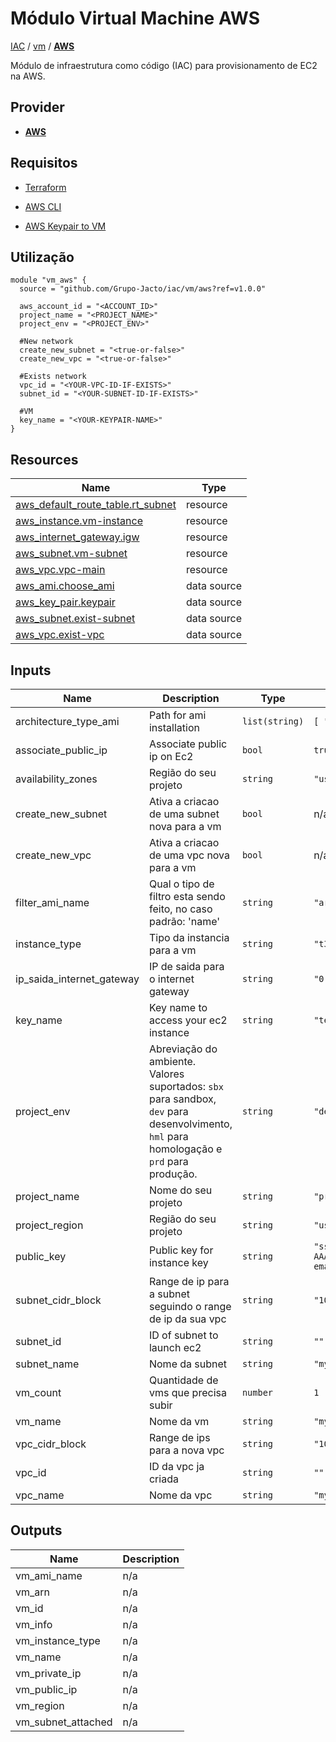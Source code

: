 # Módulo Virtual Machine AWS

[IAC](../../README.md) / [vm](../README.md) / **[AWS](./README.md)**

Módulo de infraestrutura como código (IAC) para provisionamento de EC2 na AWS.

## Provider

- [**AWS**](../../aws/README.md)

## Requisitos

- [Terraform](https://www.terraform.io/downloads.html)

- [AWS CLI](https://aws.amazon.com/pt/cli/)

- [AWS Keypair to VM](https://docs.aws.amazon.com/AWSEC2/latest/UserGuide/create-key-pairs.html)

## Utilização

```hcl
module "vm_aws" {
  source = "github.com/Grupo-Jacto/iac/vm/aws?ref=v1.0.0"

  aws_account_id = "<ACCOUNT_ID>"
  project_name = "<PROJECT_NAME>"
  project_env = "<PROJECT_ENV>"

  #New network
  create_new_subnet = "<true-or-false>"
  create_new_vpc = "<true-or-false>"

  #Exists network
  vpc_id = "<YOUR-VPC-ID-IF-EXISTS>"
  subnet_id = "<YOUR-SUBNET-ID-IF-EXISTS>"

  #VM
  key_name = "<YOUR-KEYPAIR-NAME>"
}
```

## Resources

| Name                                                                                                                                 | Type        |
| ------------------------------------------------------------------------------------------------------------------------------------ | ----------- |
| [aws_default_route_table.rt_subnet](https://registry.terraform.io/providers/hashicorp/aws/latest/docs/resources/default_route_table) | resource    |
| [aws_instance.vm-instance](https://registry.terraform.io/providers/hashicorp/aws/latest/docs/resources/instance)                     | resource    |
| [aws_internet_gateway.igw](https://registry.terraform.io/providers/hashicorp/aws/latest/docs/resources/internet_gateway)             | resource    |
| [aws_subnet.vm-subnet](https://registry.terraform.io/providers/hashicorp/aws/latest/docs/resources/subnet)                           | resource    |
| [aws_vpc.vpc-main](https://registry.terraform.io/providers/hashicorp/aws/latest/docs/resources/vpc)                                  | resource    |
| [aws_ami.choose_ami](https://registry.terraform.io/providers/hashicorp/aws/latest/docs/data-sources/ami)                             | data source |
| [aws_key_pair.keypair](https://registry.terraform.io/providers/hashicorp/aws/latest/docs/data-sources/key_pair)                      | data source |
| [aws_subnet.exist-subnet](https://registry.terraform.io/providers/hashicorp/aws/latest/docs/data-sources/subnet)                     | data source |
| [aws_vpc.exist-vpc](https://registry.terraform.io/providers/hashicorp/aws/latest/docs/data-sources/vpc)                              | data source |

## Inputs

| Name                      | Description                                                                                                                               | Type           | Default                                                                                                                                                                                                                                                                                                                                                                                                            | Required |
| ------------------------- | ----------------------------------------------------------------------------------------------------------------------------------------- | -------------- | ------------------------------------------------------------------------------------------------------------------------------------------------------------------------------------------------------------------------------------------------------------------------------------------------------------------------------------------------------------------------------------------------------------------ | :------: |
| architecture_type_ami     | Path for ami installation                                                                                                                 | `list(string)` | `[ "x86_64" ]`                                                                                                                                                                                                                                                                                                                                                                                                     |    no    |
| associate_public_ip       | Associate public ip on Ec2                                                                                                                | `bool`         | `true`                                                                                                                                                                                                                                                                                                                                                                                                             |    no    |
| availability_zones        | Região do seu projeto                                                                                                                     | `string`       | `"us-east-1a"`                                                                                                                                                                                                                                                                                                                                                                                                     |    no    |
| create_new_subnet         | Ativa a criacao de uma subnet nova para a vm                                                                                              | `bool`         | n/a                                                                                                                                                                                                                                                                                                                                                                                                                |   yes    |
| create_new_vpc            | Ativa a criacao de uma vpc nova para a vm                                                                                                 | `bool`         | n/a                                                                                                                                                                                                                                                                                                                                                                                                                |   yes    |
| filter_ami_name           | Qual o tipo de filtro esta sendo feito, no caso padrão: 'name'                                                                            | `string`       | `"architecture"`                                                                                                                                                                                                                                                                                                                                                                                                   |    no    |
| instance_type             | Tipo da instancia para a vm                                                                                                               | `string`       | `"t3a.micro"`                                                                                                                                                                                                                                                                                                                                                                                                      |    no    |
| ip_saida_internet_gateway | IP de saida para o internet gateway                                                                                                       | `string`       | `"0.0.0.0/0"`                                                                                                                                                                                                                                                                                                                                                                                                      |    no    |
| key_name                  | Key name to access your ec2 instance                                                                                                      | `string`       | `"teste"`                                                                                                                                                                                                                                                                                                                                                                                                          |    no    |
| project_env               | Abreviação do ambiente. Valores suportados: `sbx` para sandbox, `dev` para desenvolvimento, `hml` para homologação e `prd` para produção. | `string`       | `"dev"`                                                                                                                                                                                                                                                                                                                                                                                                            |   yes    |
| project_name              | Nome do seu projeto                                                                                                                       | `string`       | `"projeto-validando"`                                                                                                                                                                                                                                                                                                                                                                                              |   yes    |
| project_region            | Região do seu projeto                                                                                                                     | `string`       | `"us-east-1"`                                                                                                                                                                                                                                                                                                                                                                                                      |    no    |
| public_key                | Public key for instance key                                                                                                               | `string`       | `"ssh-rsa AAAAB3NzaC1yc2EAAAADAQABAAABAQD3F6tyPEFEzV0LX3X8BsXdMsQz1x2cEikKDEY0aIj41qgxMCP/iteneqXSIFZBp5vizPvaoIR3Um9xK7PGoW8giupGn+EPuxIA4cDM4vzOqOkiMPhz5XK0whEjkVzTo4+S0puvDZuwIsdiW9mxhJc7tgBNL0cYlWSYVkz4G/fslNfRPW5mYAM49f4fhtxPb5ok4Q2Lg9dPKVHO/Bgeu5woMc7RY0p1ej6D4CKFE6lymSDJpW0YHX/wqE9+cfEauh7xZcG0q9t2ta6F6fmX0agvpFyZo8aFbXeUBr7osSCJNgvavWbM/06niWrOvYX2xwWdhXmXSrbX8ZbabVohBK41 email@example.com"` |    no    |
| subnet_cidr_block         | Range de ip para a subnet seguindo o range de ip da sua vpc                                                                               | `string`       | `"10.0.1.0/24"`                                                                                                                                                                                                                                                                                                                                                                                                    |    no    |
| subnet_id                 | ID of subnet to launch ec2                                                                                                                | `string`       | `""`                                                                                                                                                                                                                                                                                                                                                                                                               |    no    |
| subnet_name               | Nome da subnet                                                                                                                            | `string`       | `"my-subnet"`                                                                                                                                                                                                                                                                                                                                                                                                      |    no    |
| vm_count                  | Quantidade de vms que precisa subir                                                                                                       | `number`       | `1`                                                                                                                                                                                                                                                                                                                                                                                                                |    no    |
| vm_name                   | Nome da vm                                                                                                                                | `string`       | `"my-vm"`                                                                                                                                                                                                                                                                                                                                                                                                          |    no    |
| vpc_cidr_block            | Range de ips para a nova vpc                                                                                                              | `string`       | `"10.0.0.0/16"`                                                                                                                                                                                                                                                                                                                                                                                                    |    no    |
| vpc_id                    | ID da vpc ja criada                                                                                                                       | `string`       | `""`                                                                                                                                                                                                                                                                                                                                                                                                               |    no    |
| vpc_name                  | Nome da vpc                                                                                                                               | `string`       | `"my-vpc"`                                                                                                                                                                                                                                                                                                                                                                                                         |    no    |

## Outputs

| Name               | Description |
| ------------------ | ----------- |
| vm_ami_name        | n/a         |
| vm_arn             | n/a         |
| vm_id              | n/a         |
| vm_info            | n/a         |
| vm_instance_type   | n/a         |
| vm_name            | n/a         |
| vm_private_ip      | n/a         |
| vm_public_ip       | n/a         |
| vm_region          | n/a         |
| vm_subnet_attached | n/a         |

<!-- END_TF_DOCS -->
